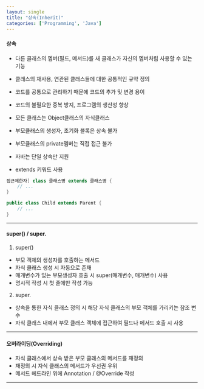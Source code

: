 ```yaml
---
layout: single
title: "상속(Inherit)"
categories: ['Programming', 'Java']
---
```

   
#### 상속
* 다른 클래스의 멤버(필드, 메서드)를 새 클래스가 자신의 멤버처럼 사용할 수 있는 기능
* 클래스의 재사용, 연관된 클래스들에 대한 공통적인 규약 정의
* 코드를 공통으로 관리하기 때문에 코드의 추가 및 변경 용이
* 코드의 불필요한 중복 방지, 프로그램의 생산성 향상   
    
* 모든 클래스는 Object클래스의 자식클래스
* 부모클래스의 생성자, 초기화 블록은 상속 불가
* 부모클래스의 private멤버는 직접 접근 불가
* 자바는 단일 상속만 지원   
   
* extends 키워드 사용   
``` java
접근제한자] class 클래스명 extends 클래스명 {
    // ...
}

public class Child extends Parent {
    // ...
}
```   
   
***
#### super() / super.
1) super()   
* 부모 객체의 생성자를 호출하는 메서드
* 자식 클래스 생성 시 자동으로 존재
* 매개변수가 있는 부모생성자 호출 시 super(매개변수, 매개변수) 사용
* 명시적 작성 시 첫 줄에만 작성 가능   
   
2) super.   
* 상속을 통한 자식 클래스 정의 시 해당 자식 클래스의 부모 객체를 가리키는 참조 변수
* 자식 클래스 내에서 부모 클래스 객체에 접근하여 필드나 메서드 호출 시 사용   
   
***
#### 오버라이딩(Overriding)
* 자식 클래스에서 상속 받은 부모 클래스의 메서드를 재정의
* 재정의 시 자식 클래스의 메서드가 우선권 우위
* 메서드 헤드라인 위에 Annotation / @Override 작성   
   
***